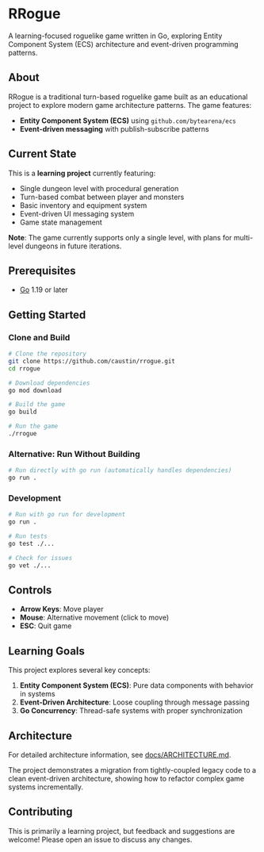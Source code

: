 # RRogue

A learning-focused roguelike game written in Go, exploring Entity Component System (ECS) architecture and event-driven programming patterns.

## About

RRogue is a traditional turn-based roguelike game built as an educational project to explore modern game architecture patterns. The game features:

- **Entity Component System (ECS)** using `github.com/bytearena/ecs`
- **Event-driven messaging** with publish-subscribe patterns

## Current State

This is a **learning project** currently featuring:
- Single dungeon level with procedural generation
- Turn-based combat between player and monsters  
- Basic inventory and equipment system
- Event-driven UI messaging system
- Game state management

**Note**: The game currently supports only a single level, with plans for multi-level dungeons in future iterations.

## Prerequisites

- [Go](https://golang.org/dl/) 1.19 or later

## Getting Started

### Clone and Build

```bash
# Clone the repository
git clone https://github.com/caustin/rrogue.git
cd rrogue

# Download dependencies
go mod download

# Build the game
go build

# Run the game
./rrogue
```

### Alternative: Run Without Building

```bash
# Run directly with go run (automatically handles dependencies)
go run .
```

### Development

```bash
# Run with go run for development
go run .

# Run tests
go test ./...

# Check for issues
go vet ./...
```

## Controls

- **Arrow Keys**: Move player
- **Mouse**: Alternative movement (click to move)
- **ESC**: Quit game


## Learning Goals

This project explores several key concepts:

1. **Entity Component System (ECS)**: Pure data components with behavior in systems
2. **Event-Driven Architecture**: Loose coupling through message passing
3. **Go Concurrency**: Thread-safe systems with proper synchronization

## Architecture

For detailed architecture information, see [docs/ARCHITECTURE.md](docs/ARCHITECTURE.md).

The project demonstrates a migration from tightly-coupled legacy code to a clean event-driven architecture, showing how to refactor complex game systems incrementally.

## Contributing

This is primarily a learning project, but feedback and suggestions are welcome! Please open an issue to discuss any changes.
